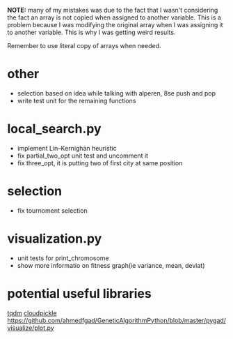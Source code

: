 **NOTE:** many of my mistakes was due to the fact that I wasn't considering the
fact an array is not copied when assigned to another variable. This is a
problem because I was modifying the original array when I was assigning it to
another variable. This is why I was getting weird results.

Remember to use literal copy of arrays when needed.

# other

* selection based on idea while talking with alperen, 8se push and pop
* write test unit for the remaining functions


# local_search.py

* implement Lin–Kernighan heuristic
* fix partial_two_opt unit test and uncomment it
* fix three_opt, it is putting two of first city at same position

# selection

* fix tournoment selection


# visualization.py

* unit tests for print_chromosome
* show more informatio on fitness graph(ie variance, mean, deviat)


# potential useful libraries

[tqdm](https://tqdm.github.io/docs/tqdm/)
[cloudpickle](https://pypi.org/project/cloudpickle/)
https://github.com/ahmedfgad/GeneticAlgorithmPython/blob/master/pygad/visualize/plot.py
